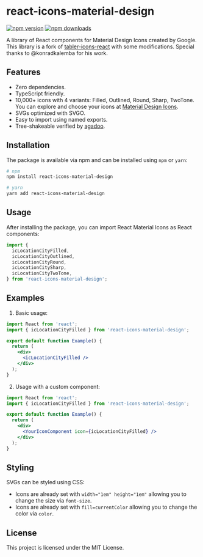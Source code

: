 # react-icons-material-design

[![npm version](https://img.shields.io/npm/v/react-icons-material-design.svg)](https://www.npmjs.com/package/react-icons-material-design)
[![npm downloads](https://img.shields.io/npm/dm/react-icons-material-design.svg)](https://www.npmjs.com/package/react-icons-material-design)

A library of React components for Material Design Icons created by Google. This library is a fork of [tabler-icons-react](https://github.com/konradkalemba/tabler-icons-react) with some modifications. Special thanks to @konradkalemba for his work.

## Features

- Zero dependencies.
- TypeScript friendly.
- 10,000+ icons with 4 variants: Filled, Outlined, Round, Sharp, TwoTone. You can explore and choose your icons at [Material Design Icons](https://marella.me/material-design-icons/demo/svg).
- SVGs optimized with SVGO.
- Easy to import using named exports.
- Tree-shakeable verified by [agadoo](https://github.com/Rich-Harris/agadoo).

## Installation

The package is available via npm and can be installed using `npm` or `yarn`:

```sh
# npm
npm install react-icons-material-design

# yarn
yarn add react-icons-material-design
```

## Usage

After installing the package, you can import React Material Icons as React components:

```jsx
import {
  icLocationCityFilled,
  icLocationCityOutlined,
  icLocationCityRound,
  icLocationCitySharp,
  icLocationCityTwoTone,
} from 'react-icons-material-design';
```

## Examples

1. Basic usage:

```jsx
import React from 'react';
import { icLocationCityFilled } from 'react-icons-material-design';

export default function Example() {
  return (
    <div>
      <icLocationCityFilled />
    </div>
  );
}
```

2. Usage with a custom component:

```jsx
import React from 'react';
import { icLocationCityFilled } from 'react-icons-material-design';

export default function Example() {
  return (
    <div>
      <YourIconComponent icon={icLocationCityFilled} />
    </div>
  );
}
```

## Styling

SVGs can be styled using CSS:

- Icons are already set with `width="1em" height="1em"` allowing you to change the size via `font-size`.
- Icons are already set with `fill=currentColor` allowing you to change the color via `color`.

## License

This project is licensed under the MIT License.
